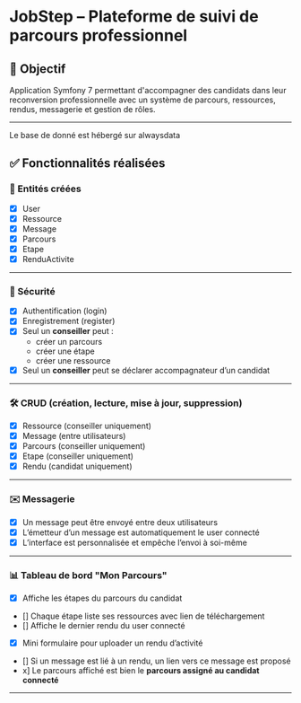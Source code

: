 
# JobStep – Plateforme de suivi de parcours professionnel

## 🎯 Objectif
Application Symfony 7 permettant d'accompagner des candidats dans leur reconversion professionnelle avec un système de parcours, ressources, rendus, messagerie et gestion de rôles.

---

Le base de donné est hébergé sur alwaysdata

## ✅ Fonctionnalités réalisées

### 🧱 Entités créées
- [x] User
- [x] Ressource
- [x] Message
- [x] Parcours
- [x] Etape
- [x] RenduActivite

---

### 🔐 Sécurité
- [x] Authentification (login)
- [x] Enregistrement (register)
- [x] Seul un **conseiller** peut :
  - créer un parcours
  - créer une étape
  - créer une ressource
- [x] Seul un **conseiller** peut se déclarer accompagnateur d’un candidat

---

### 🛠️ CRUD (création, lecture, mise à jour, suppression)
- [x] Ressource (conseiller uniquement)
- [x] Message (entre utilisateurs)
- [x] Parcours (conseiller uniquement)
- [x] Etape (conseiller uniquement)
- [x] Rendu (candidat uniquement)

---

### ✉️ Messagerie
- [x] Un message peut être envoyé entre deux utilisateurs
- [x] L’émetteur d’un message est automatiquement le user connecté
- [x] L’interface est personnalisée et empêche l’envoi à soi-même

---

### 📊 Tableau de bord "Mon Parcours"
- [x] Affiche les étapes du parcours du candidat
- [] Chaque étape liste ses ressources avec lien de téléchargement
- [] Affiche le dernier rendu du user connecté
- [x] Mini formulaire pour uploader un rendu d’activité
- [] Si un message est lié à un rendu, un lien vers ce message est proposé
- x] Le parcours affiché est bien le **parcours assigné au candidat connecté**

---
